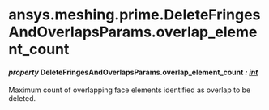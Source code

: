 <a id="ansys-meshing-prime-deletefringesandoverlapsparams-overlap-element-count"></a>

# ansys.meshing.prime.DeleteFringesAndOverlapsParams.overlap_element_count

<a id="ansys.meshing.prime.DeleteFringesAndOverlapsParams.overlap_element_count"></a>

#### *property* DeleteFringesAndOverlapsParams.overlap_element_count *: [int](https://docs.python.org/3.11/library/functions.html#int)*

Maximum count of overlapping face elements identified as overlap to be deleted.

<!-- !! processed by numpydoc !! -->
